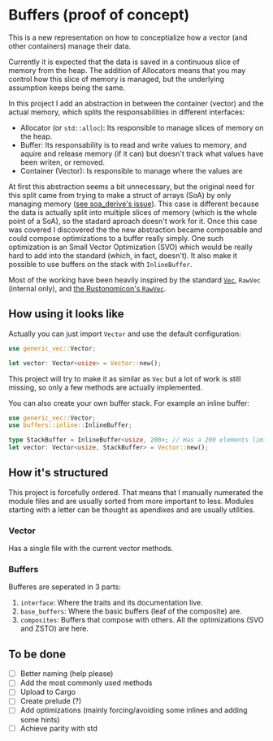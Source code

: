 # Buffers (proof of concept)
This is a new representation on how to conceptialize how a vector (and other containers) manage their data.

Currently it is expected that the data is saved in a continuous slice of memory from the heap. The addition of Allocators means that you may control how this slice of memory is managed, but the underlying assumption keeps being the same.

In this project I add an abstraction in between the container (vector) and the actual memory, which splits the responsabilities in different interfaces:

 - Allocator (or `std::alloc`): Its responsible to manage slices of memory on the heap.
 - Buffer: Its responsability is to read and write values to memory, and aquire and release memory (if it can) but doesn't track what values have been writen, or removed.
 - Container (Vector): Is responsible to manage where the values are

At first this abstraction seems a bit unnecessary, but the original need for this split came from trying to make a struct of arrays (SoA) by only managing memory ([see soa_derive's issue](https://github.com/lumol-org/soa-derive/issues/19)). This case is different because the data is actually split into multiple slices of memory (which is the whole point of a SoA), so the stadard aproach doesn't work for it. Once this case was covered I discovered the the new abstraction became composable and could compose optimizations to a buffer really simply. One such optimization is an Small Vector Optimization (SVO) which would be really hard to add into the standard (which, in fact, doesn't). It also make it possible to use buffers on the stack with `InlineBuffer`.

Most of the working have been heavily inspired by the standard [`Vec`](https://doc.rust-lang.org/std/vec/struct.Vec.html), `RawVec` (internal only), and [the Rustonomicon's `RawVec`](https://doc.rust-lang.org/nomicon/vec/vec-raw.html).

## How using it looks like
Actually you can just import `Vector` and use the default configuration:
```rust
use generic_vec::Vector;

let vector: Vector<usize> = Vector::new();
```

This project will try to make it as similar as `Vec` but a lot of work is still missing, so only a few methods are actually implemented.


You can also create your own buffer stack. For example an inline buffer:
```rust
use generic_vec::Vector;
use buffers::inline::InlineBuffer;

type StackBuffer = InlineBuffer<usize, 200>; // Has a 200 elements limit but it's on the stack
let vector: Vector<usize, StackBuffer> = Vector::new();
```

## How it's structured
This project is forcefully ordered. That means that I manually numerated the module files and are usually sorted from more important to less. Modules starting with a letter can be thought as apendixes and are usually utilities.

### Vector
Has a single file with the current vector methods.

### Buffers
Bufferes are seperated in 3 parts:
  1. `interface`: Where the traits and its documentation live.
  1. `base_buffers`: Where the basic buffers (leaf of the composite) are.
  1. `composites`: Buffers that compose with others. All the optimizations (SVO and ZSTO) are here.

## To be done
  - [ ] Better naming (help please)
  - [ ] Add the most commonly used methods
  - [ ] Upload to Cargo
  - [ ] Create prelude (?)
  - [ ] Add optimizations (mainly forcing/avoiding some inlines and adding some hints)
  - [ ] Achieve parity with std
